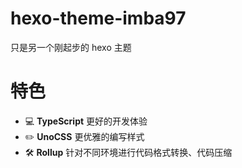 # hexo-theme-imba97

只是另一个刚起步的 hexo 主题

# 特色

- 💻 **TypeScript** 更好的开发体验
- ✏️ **UnoCSS** 更优雅的编写样式
- 🛠️ **Rollup** 针对不同环境进行代码格式转换、代码压缩
